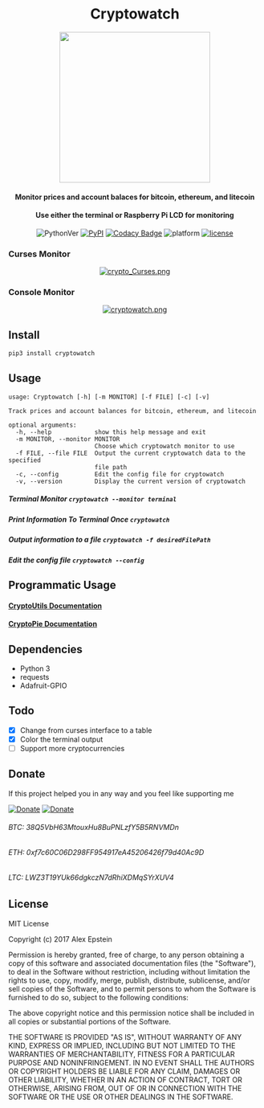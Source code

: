 <div align="center">

# Cryptowatch

<img src="https://images.duckduckgo.com/iu/?u=http%3A%2F%2Fsogilis.com%2Fwp-content%2Fuploads%2F2016%2F05%2FIllustration_Sogilis_droite_print.png&f=1" height="300px" width="300px">

#### Monitor prices and account balaces for bitcoin, ethereum, and litecoin
#### Use either the terminal or Raspberry Pi LCD for monitoring

![PythonVer](https://img.shields.io/pypi/pyversions/cryptowatch.svg)
[![PyPI](https://img.shields.io/pypi/v/cryptowatch.svg)](https://pypi.python.org/pypi/cryptowatch) [![Codacy Badge](https://api.codacy.com/project/badge/Grade/7d2ec7a555ef4534bbf42150f87ccb5d)](https://www.codacy.com/app/alexanderepstein/cryptowatch?utm_source=github.com&amp;utm_medium=referral&amp;utm_content=alexanderepstein/cryptowatch&amp;utm_campaign=Badge_Grade) ![platform](https://img.shields.io/badge/platform-macOS%2C%20Linux%20%26%20Windows-blue.svg) [![license](https://img.shields.io/github/license/mashape/apistatus.svg?style=plastic)]()

</div>

### Curses Monitor

<div align="center">

[![crypto_Curses.png](https://s26.postimg.org/smox2o1yh/crypto_Curses.png)](https://postimg.org/image/5xzq33kkl/)

</div>

### Console Monitor

<div align="center">

[![cryptowatch.png](https://s26.postimg.org/53u777pu1/cryptowatch.png)](https://postimg.org/image/y68ha1c3p/) 	

</div>


## Install
```bash
pip3 install cryptowatch
```

## Usage
```
usage: Cryptowatch [-h] [-m MONITOR] [-f FILE] [-c] [-v]

Track prices and account balances for bitcoin, ethereum, and litecoin

optional arguments:
  -h, --help            show this help message and exit
  -m MONITOR, --monitor MONITOR
                        Choose which cryptowatch monitor to use
  -f FILE, --file FILE  Output the current cryptowatch data to the specified
                        file path
  -c, --config          Edit the config file for cryptowatch
  -v, --version         Display the current version of cryptowatch
```

##### Terminal Monitor ```cryptowatch --monitor terminal```

##### Print Information To Terminal Once ```cryptowatch```

##### Output information to a file ```cryptowatch -f desiredFilePath```

##### Edit the config file ```cryptowatch --config```

## Programmatic Usage

#### [CryptoUtils Documentation](https://github.com/alexanderepstein/cryptowatch/blob/master/cryptoUtils/README.md)

#### [CryptoPie Documentation](https://github.com/alexanderepstein/cryptowatch/blob/master/cryptoPie/README.md)

## Dependencies
  * Python 3
  * requests
  * Adafruit-GPIO

## Todo
  - [x] Change from curses interface to a table 
  - [x] Color the terminal output
  - [ ] Support more cryptocurrencies

## Donate
If this project helped you in any way and you feel like supporting me

[![Donate](https://img.shields.io/badge/Donate-Venmo-blue.svg)](https://venmo.com/AlexanderEpstein)
[![Donate](https://img.shields.io/badge/Donate-SquareCash-green.svg)](https://cash.me/$AlexEpstein)

###### BTC: 38Q5VbH63MtouxHu8BuPNLzfY5B5RNVMDn
###### ETH: 0xf7c60C06D298FF954917eA45206426f79d40Ac9D
###### LTC: LWZ3T19YUk66dgkczN7dRhiXDMqSYrXUV4

## License

MIT License

Copyright (c) 2017 Alex Epstein

Permission is hereby granted, free of charge, to any person obtaining a copy of this software and associated documentation files (the "Software"), to deal in the Software without restriction, including without limitation the rights to use, copy, modify, merge, publish, distribute, sublicense, and/or sell copies of the Software, and to permit persons to whom the Software is furnished to do so, subject to the following conditions:

The above copyright notice and this permission notice shall be included in all copies or substantial portions of the Software.

THE SOFTWARE IS PROVIDED "AS IS", WITHOUT WARRANTY OF ANY KIND, EXPRESS OR IMPLIED, INCLUDING BUT NOT LIMITED TO THE WARRANTIES OF MERCHANTABILITY, FITNESS FOR A PARTICULAR PURPOSE AND NONINFRINGEMENT. IN NO EVENT SHALL THE AUTHORS OR COPYRIGHT HOLDERS BE LIABLE FOR ANY CLAIM, DAMAGES OR OTHER LIABILITY, WHETHER IN AN ACTION OF CONTRACT, TORT OR OTHERWISE, ARISING FROM, OUT OF OR IN CONNECTION WITH THE SOFTWARE OR THE USE OR OTHER DEALINGS IN THE SOFTWARE.
